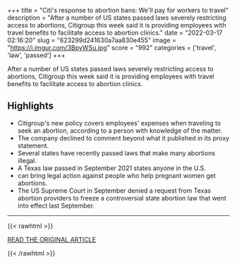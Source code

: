 +++
title = "Citi's response to abortion bans: We'll pay for workers to travel"
description = "After a number of US states passed laws severely restricting access to abortions, Citigroup this week said it is providing employees with travel benefits to facilitate access to abortion clinics."
date = "2022-03-17 02:16:20"
slug = "623299d241630a7aa830e455"
image = "https://i.imgur.com/3BpyWSu.jpg"
score = "992"
categories = ['travel', 'law', 'passed']
+++

After a number of US states passed laws severely restricting access to abortions, Citigroup this week said it is providing employees with travel benefits to facilitate access to abortion clinics.

## Highlights

- Citigroup's new policy covers employees' expenses when traveling to seek an abortion, according to a person with knowledge of the matter.
- The company declined to comment beyond what it published in its proxy statement.
- Several states have recently passed laws that make many abortions illegal.
- A Texas law passed in September 2021 states anyone in the U.S.
- can bring legal action against people who help pregnant women get abortions.
- The US Supreme Court in September denied a request from Texas abortion providers to freeze a controversial state abortion law that went into effect last September.

---

{{< rawhtml >}}
  <p class="article-category">
    <a target="_blank" href="https://www.cnn.com/2022/03/16/investing/citi-abortion-travel-expenses/index.html">READ THE ORIGINAL ARTICLE</a>
  </p>
{{< /rawhtml >}}

